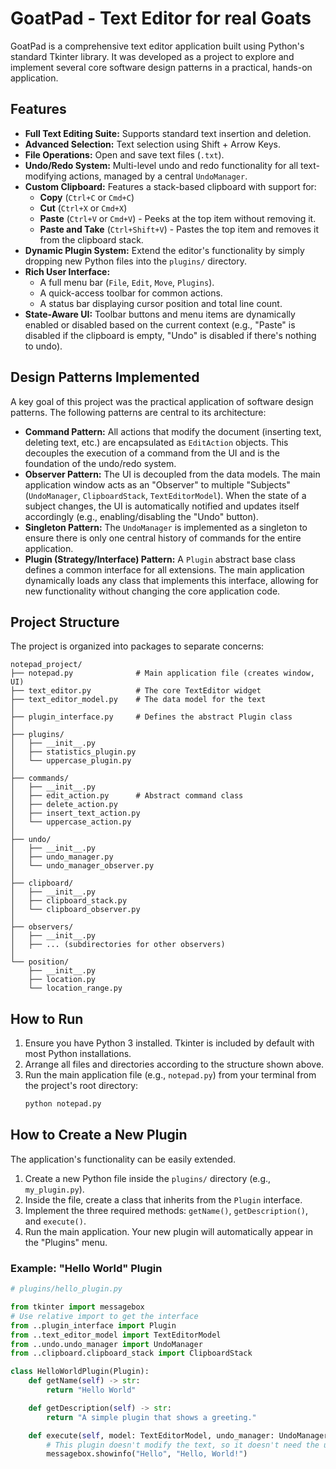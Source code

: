 # GoatPad - Text Editor for real Goats

GoatPad is a comprehensive text editor application built using Python's standard Tkinter library. It was developed as a project to explore and implement several core software design patterns in a practical, hands-on application.

## Features

- **Full Text Editing Suite:** Supports standard text insertion and deletion.
- **Advanced Selection:** Text selection using Shift + Arrow Keys.
- **File Operations:** Open and save text files (`.txt`).
- **Undo/Redo System:** Multi-level undo and redo functionality for all text-modifying actions, managed by a central `UndoManager`.
- **Custom Clipboard:** Features a stack-based clipboard with support for:
  - **Copy** (`Ctrl+C` or `Cmd+C`)
  - **Cut** (`Ctrl+X` or `Cmd+X`)
  - **Paste** (`Ctrl+V` or `Cmd+V`) - Peeks at the top item without removing it.
  - **Paste and Take** (`Ctrl+Shift+V`) - Pastes the top item and removes it from the clipboard stack.
- **Dynamic Plugin System:** Extend the editor's functionality by simply dropping new Python files into the `plugins/` directory.
- **Rich User Interface:**
  - A full menu bar (`File`, `Edit`, `Move`, `Plugins`).
  - A quick-access toolbar for common actions.
  - A status bar displaying cursor position and total line count.
- **State-Aware UI:** Toolbar buttons and menu items are dynamically enabled or disabled based on the current context (e.g., "Paste" is disabled if the clipboard is empty, "Undo" is disabled if there's nothing to undo).

## Design Patterns Implemented

A key goal of this project was the practical application of software design patterns. The following patterns are central to its architecture:

-   **Command Pattern:** All actions that modify the document (inserting text, deleting text, etc.) are encapsulated as `EditAction` objects. This decouples the execution of a command from the UI and is the foundation of the undo/redo system.
-   **Observer Pattern:** The UI is decoupled from the data models. The main application window acts as an "Observer" to multiple "Subjects" (`UndoManager`, `ClipboardStack`, `TextEditorModel`). When the state of a subject changes, the UI is automatically notified and updates itself accordingly (e.g., enabling/disabling the "Undo" button).
-   **Singleton Pattern:** The `UndoManager` is implemented as a singleton to ensure there is only one central history of commands for the entire application.
-   **Plugin (Strategy/Interface) Pattern:** A `Plugin` abstract base class defines a common interface for all extensions. The main application dynamically loads any class that implements this interface, allowing for new functionality without changing the core application code.

## Project Structure

The project is organized into packages to separate concerns:

```
notepad_project/
├── notepad.py              # Main application file (creates window, UI)
├── text_editor.py          # The core TextEditor widget
├── text_editor_model.py    # The data model for the text
│
├── plugin_interface.py     # Defines the abstract Plugin class
│
├── plugins/
│   ├── __init__.py
│   ├── statistics_plugin.py
│   └── uppercase_plugin.py
│
├── commands/
│   ├── __init__.py
│   ├── edit_action.py      # Abstract command class
│   ├── delete_action.py
│   ├── insert_text_action.py
│   └── uppercase_action.py
│
├── undo/
│   ├── __init__.py
│   ├── undo_manager.py
│   └── undo_manager_observer.py
│
├── clipboard/
│   ├── __init__.py
│   ├── clipboard_stack.py
│   └── clipboard_observer.py
│
├── observers/
│   ├── __init__.py
│   ├── ... (subdirectories for other observers)
│
└── position/
    ├── __init__.py
    ├── location.py
    └── location_range.py
```

## How to Run

1.  Ensure you have Python 3 installed. Tkinter is included by default with most Python installations.
2.  Arrange all files and directories according to the structure shown above.
3.  Run the main application file (e.g., `notepad.py`) from your terminal from the project's root directory:
    ```bash
    python notepad.py
    ```

## How to Create a New Plugin

The application's functionality can be easily extended.

1.  Create a new Python file inside the `plugins/` directory (e.g., `my_plugin.py`).
2.  Inside the file, create a class that inherits from the `Plugin` interface.
3.  Implement the three required methods: `getName()`, `getDescription()`, and `execute()`.
4.  Run the main application. Your new plugin will automatically appear in the "Plugins" menu.

### Example: "Hello World" Plugin

```python
# plugins/hello_plugin.py

from tkinter import messagebox
# Use relative import to get the interface
from ..plugin_interface import Plugin
from ..text_editor_model import TextEditorModel
from ..undo.undo_manager import UndoManager
from ..clipboard.clipboard_stack import ClipboardStack

class HelloWorldPlugin(Plugin):
    def getName(self) -> str:
        return "Hello World"

    def getDescription(self) -> str:
        return "A simple plugin that shows a greeting."

    def execute(self, model: TextEditorModel, undo_manager: UndoManager, clipboard: Stack):
        # This plugin doesn't modify the text, so it doesn't need the undo_manager.
        messagebox.showinfo("Hello", "Hello, World!")
